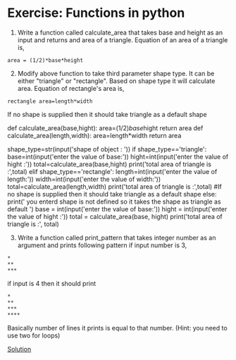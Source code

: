 # Exercise: Functions in python
1. Write a function called calculate_area that takes base and height as an input and returns and area of a triangle. Equation of an area of a triangle is,
```
area = (1/2)*base*height
```

2. Modify above function to take third parameter shape type. It can be either "triangle" or "rectangle". Based on shape type it will calculate area. Equation of rectangle's area is,
```
rectangle area=length*width
```
If no shape is supplied then it should take triangle as a default shape

def calculate_area(base,hight):
        area=(1/2)*base*hight
        return area
def calculate_area(length,width):
        area=length*width
        return area

shape_type=str(input('shape of object : '))
if shape_type=='triangle':
        base=int(input('enter the value of base:'))
        hight=int(input('enter the value of hight :'))
        total=calculate_area(base,hight)
        print('total area of triangle is :',total)
elif shape_type=='rectangle':
        length=int(input('enter the value of length:'))
        width=int(input('enter the value of width:'))
        total=calculate_area(length,width)
        print('total area of triangle is :',total)
#If no shape is supplied then it should take triangle as a default shape
else:
        print(' you enterd shape is not defined so it takes the shape as triangle as default ')
        base = int(input('enter the value of base:'))
        hight = int(input('enter the value of hight :'))
        total = calculate_area(base, hight)
        print('total area of triangle is :', total)



3. Write a function called print_pattern that takes integer number as an argument and prints following pattern if input number is 3,
```
*
**
***
```
if input is 4 then it should print
```
*
**
***
****
```
Basically number of lines it prints is equal to that number. (Hint: you need to use two for loops)

[Solution](https://github.com/codebasics/py/blob/master/Basics/Exercise/10_functions/10_functions_exercise.py)
